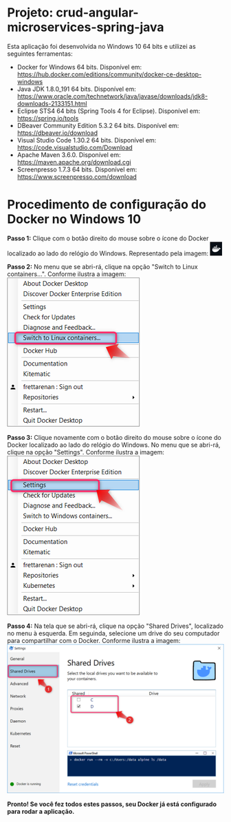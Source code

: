 # Projeto: crud-angular-microservices-spring-java

Esta aplicação foi desenvolvida no Windows 10 64 bits e utilizei as seguintes ferramentas:

* Docker for Windows 64 bits. Disponível em: https://hub.docker.com/editions/community/docker-ce-desktop-windows
* Java JDK 1.8.0_191 64 bits. Disponível em: https://www.oracle.com/technetwork/java/javase/downloads/jdk8-downloads-2133151.html
* Eclipse STS4 64 bits (Spring Tools 4 for Eclipse). Disponível em: https://spring.io/tools
* DBeaver Community Edition 5.3.2 64 bits. Disponível em: https://dbeaver.io/download
* Visual Studio Code 1.30.2 64 bits. Disponível em: https://code.visualstudio.com/Download
* Apache Maven 3.6.0. Disponível em: https://maven.apache.org/download.cgi
* Screenpresso 1.7.3 64 bits. Disponível em: https://www.screenpresso.com/download

# Procedimento de configuração do Docker no Windows 10

**Passo 1:** Clique com o botão direito do mouse sobre o ícone do Docker localizado ao lado do relógio do Windows. Representado pela imagem:
![Ícone do Docker localizado ao lado do relógio do Windows](documentation/docker-01.png?raw=true "Ícone do Docker localizado ao lado do relógio do Windows")

**Passo 2:** No menu que se abri-rá, clique na opção "Switch to Linux containers...". Conforme ilustra a imagem:
![Ilustração do passo 2 da configuração do Docker](documentation/docker-02.png?raw=true "Ilustração do passo 2 da configuração do Docker")

**Passo 3:** Clique novamente com o botão direito do mouse sobre o ícone do Docker localizado ao lado do relógio do Windows. No menu que se abri-rá, clique na opção "Settings". Conforme ilustra a imagem:
![Ilustração do passo 3 da configuração do Docker](documentation/docker-03.png?raw=true "Ilustração do passo 3 da configuração do Docker")

**Passo 4:** Na tela que se abri-rá, clique na opção "Shared Drives", localizado no menu à esquerda. Em seguinda, selecione um drive do seu computador para compartilhar com o Docker. Conforme ilustra a imagem:
![Ilustração do passo 4 da configuração do Docker](documentation/docker-04.png?raw=true "Ilustração do passo 4 da configuração do Docker")

**Pronto! Se você fez todos estes passos, seu Docker já está configurado para rodar a aplicação.**
